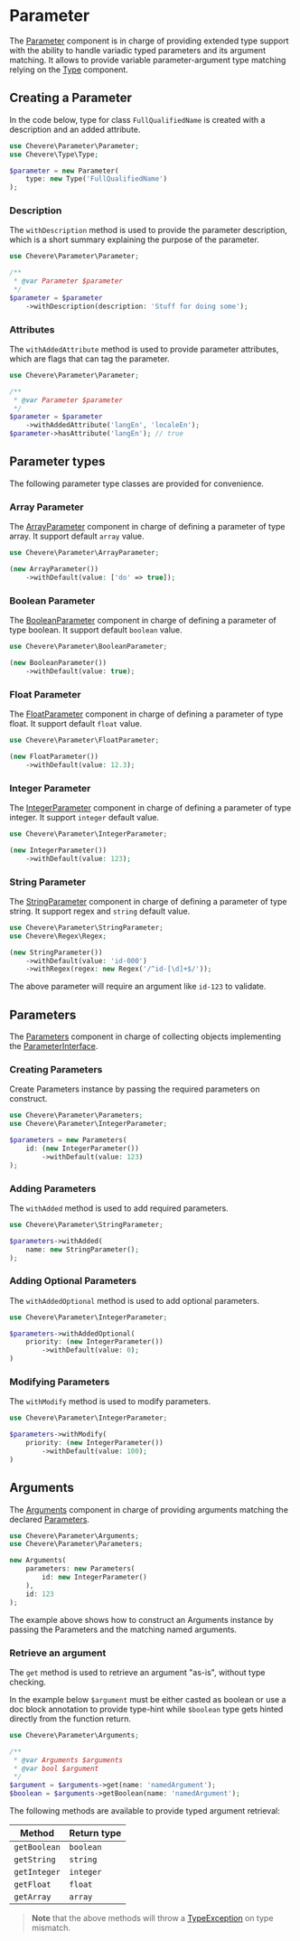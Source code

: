# Parameter

The [Parameter](../reference/Chevere/Components/Parameter/Parameter.md) component is in charge of providing extended type support with the ability to handle variadic typed parameters and its argument matching. It allows to provide variable parameter-argument type matching relying on the [Type](./Type.md) component.

## Creating a Parameter

In the code below, type for class `FullQualifiedName` is created with a description and an added attribute.

```php
use Chevere\Parameter\Parameter;
use Chevere\Type\Type;

$parameter = new Parameter(
    type: new Type('FullQualifiedName')
);
```

### Description

The `withDescription` method is used to provide the parameter description, which is a short summary explaining the purpose of the parameter.

```php
use Chevere\Parameter\Parameter;

/**
 * @var Parameter $parameter
 */
$parameter = $parameter
    ->withDescription(description: 'Stuff for doing some');
```

### Attributes

The `withAddedAttribute` method is used to provide parameter attributes, which are flags that can tag the parameter.

```php
use Chevere\Parameter\Parameter;

/**
 * @var Parameter $parameter
 */
$parameter = $parameter
    ->withAddedAttribute('langEn', 'localeEn');
$parameter->hasAttribute('langEn'); // true
```

## Parameter types

The following parameter type classes are provided for convenience.

### Array Parameter

The [ArrayParameter](../reference/Chevere/Components/Parameter/ArrayParameter.md) component in charge of defining a parameter of type array. It support default `array` value.

```php
use Chevere\Parameter\ArrayParameter;

(new ArrayParameter())
    ->withDefault(value: ['do' => true]);
```

### Boolean Parameter

The [BooleanParameter](../reference/Chevere/Components/Parameter/BooleanParameter.md) component in charge of defining a parameter of type boolean. It support default `boolean` value.

```php
use Chevere\Parameter\BooleanParameter;

(new BooleanParameter())
    ->withDefault(value: true);
```

### Float Parameter

The [FloatParameter](../reference/Chevere/Components/Parameter/FloatParameter.md) component in charge of defining a parameter of type float. It support default `float` value.

```php
use Chevere\Parameter\FloatParameter;

(new FloatParameter())
    ->withDefault(value: 12.3);
```

### Integer Parameter

The [IntegerParameter](../reference/Chevere/Components/Parameter/IntegerParameter.md) component in charge of defining a parameter of type integer. It support `integer` default value.

```php
use Chevere\Parameter\IntegerParameter;

(new IntegerParameter())
    ->withDefault(value: 123);
```

### String Parameter

The [StringParameter](../reference/Chevere/Components/Parameter/StringParameter.md) component in charge of defining a parameter of type string. It support regex and `string` default value.

```php
use Chevere\Parameter\StringParameter;
use Chevere\Regex\Regex;

(new StringParameter())
    ->withDefault(value: 'id-000')
    ->withRegex(regex: new Regex('/^id-[\d]+$/'));
```

The above parameter will require an argument like `id-123` to validate.

## Parameters

The [Parameters](../reference/Chevere/Components/Parameter/Parameters.md) component in charge of collecting objects implementing the [ParameterInterface](../reference/Chevere/Interfaces/Parameter/ParameterInterface.md).

### Creating Parameters

Create Parameters instance by passing the required parameters on construct.

```php
use Chevere\Parameter\Parameters;
use Chevere\Parameter\IntegerParameter;

$parameters = new Parameters(
    id: (new IntegerParameter())
        ->withDefault(value: 123)
);
```

### Adding Parameters

The `withAdded` method is used to add required parameters.

```php
use Chevere\Parameter\StringParameter;

$parameters->withAdded(
    name: new StringParameter();
);
```

### Adding Optional Parameters

The `withAddedOptional` method is used to add optional parameters.

```php
use Chevere\Parameter\IntegerParameter;

$parameters->withAddedOptional(
    priority: (new IntegerParameter())
        ->withDefault(value: 0);
)
```

### Modifying Parameters

The `withModify` method is used to modify parameters.

```php
use Chevere\Parameter\IntegerParameter;

$parameters->withModify(
    priority: (new IntegerParameter())
        ->withDefault(value: 100);
)
```

## Arguments

The [Arguments](../reference/Chevere/Components/Parameter/Arguments.md) component in charge of providing arguments matching the declared [Parameters](#parameters).

```php
use Chevere\Parameter\Arguments;
use Chevere\Parameter\Parameters;

new Arguments(
    parameters: new Parameters(
        id: new IntegerParameter()
    ),
    id: 123
);
```

The example above shows how to construct an Arguments instance by passing the Parameters and the matching named arguments.

### Retrieve an argument

The `get` method is used to retrieve an argument "as-is", without type checking.

In the example below `$argument` must be either casted as boolean or use a doc block annotation to provide type-hint while `$boolean` type gets hinted directly from the function return.

```php
use Chevere\Parameter\Arguments;

/**
 * @var Arguments $arguments
 * @var bool $argument
 */
$argument = $arguments->get(name: 'namedArgument');
$boolean = $arguments->getBoolean(name: 'namedArgument');
```

The following methods are available to provide typed argument retrieval:

| Method       | Return type |
| ------------ | ----------- |
| `getBoolean` | `boolean`   |
| `getString`  | `string`    |
| `getInteger` | `integer`   |
| `getFloat`   | `float`     |
| `getArray`   | `array`     |

> **Note** that the above methods will throw a [TypeException](../reference/Chevere/Exceptions/Core/TypeException.md) on type mismatch.
